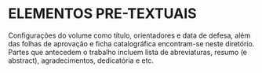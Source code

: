# ELEMENTOS PRE-TEXTUAIS
Configurações do volume como título, orientadores e data de defesa, além das folhas de aprovação e ficha catalográfica encontram-se neste diretório. Partes que antecedem o trabalho incluem lista de abreviaturas, resumo (e abstract), agradecimentos, dedicatória e etc.